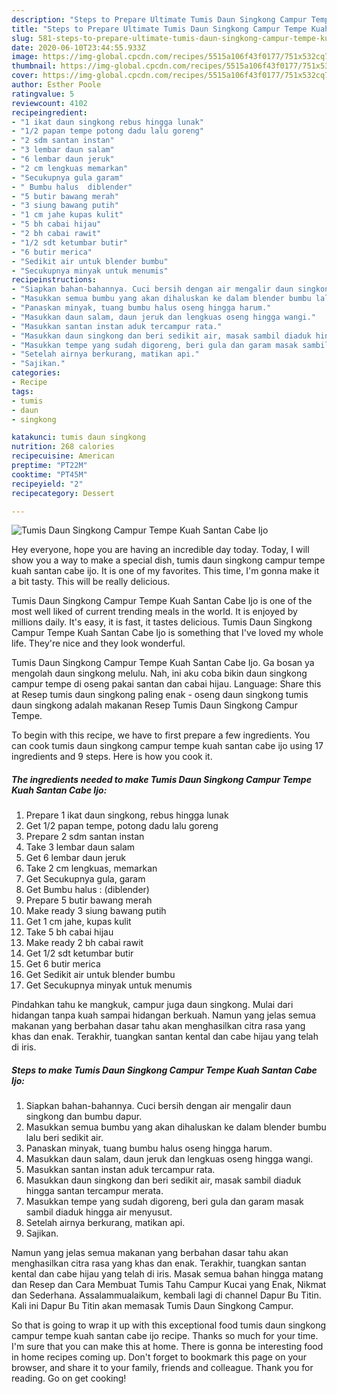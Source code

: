 ```yaml
---
description: "Steps to Prepare Ultimate Tumis Daun Singkong Campur Tempe Kuah Santan Cabe Ijo"
title: "Steps to Prepare Ultimate Tumis Daun Singkong Campur Tempe Kuah Santan Cabe Ijo"
slug: 581-steps-to-prepare-ultimate-tumis-daun-singkong-campur-tempe-kuah-santan-cabe-ijo
date: 2020-06-10T23:44:55.933Z
image: https://img-global.cpcdn.com/recipes/5515a106f43f0177/751x532cq70/tumis-daun-singkong-campur-tempe-kuah-santan-cabe-ijo-foto-resep-utama.jpg
thumbnail: https://img-global.cpcdn.com/recipes/5515a106f43f0177/751x532cq70/tumis-daun-singkong-campur-tempe-kuah-santan-cabe-ijo-foto-resep-utama.jpg
cover: https://img-global.cpcdn.com/recipes/5515a106f43f0177/751x532cq70/tumis-daun-singkong-campur-tempe-kuah-santan-cabe-ijo-foto-resep-utama.jpg
author: Esther Poole
ratingvalue: 5
reviewcount: 4102
recipeingredient:
- "1 ikat daun singkong rebus hingga lunak"
- "1/2 papan tempe potong dadu lalu goreng"
- "2 sdm santan instan"
- "3 lembar daun salam"
- "6 lembar daun jeruk"
- "2 cm lengkuas memarkan"
- "Secukupnya gula garam"
- " Bumbu halus  diblender"
- "5 butir bawang merah"
- "3 siung bawang putih"
- "1 cm jahe kupas kulit"
- "5 bh cabai hijau"
- "2 bh cabai rawit"
- "1/2 sdt ketumbar butir"
- "6 butir merica"
- "Sedikit air untuk blender bumbu"
- "Secukupnya minyak untuk menumis"
recipeinstructions:
- "Siapkan bahan-bahannya. Cuci bersih dengan air mengalir daun singkong dan bumbu dapur."
- "Masukkan semua bumbu yang akan dihaluskan ke dalam blender bumbu lalu beri sedikit air."
- "Panaskan minyak, tuang bumbu halus oseng hingga harum."
- "Masukkan daun salam, daun jeruk dan lengkuas oseng hingga wangi."
- "Masukkan santan instan aduk tercampur rata."
- "Masukkan daun singkong dan beri sedikit air, masak sambil diaduk hingga santan tercampur merata."
- "Masukkan tempe yang sudah digoreng, beri gula dan garam masak sambil diaduk hingga air menyusut."
- "Setelah airnya berkurang, matikan api."
- "Sajikan."
categories:
- Recipe
tags:
- tumis
- daun
- singkong

katakunci: tumis daun singkong 
nutrition: 268 calories
recipecuisine: American
preptime: "PT22M"
cooktime: "PT45M"
recipeyield: "2"
recipecategory: Dessert

---
```



![Tumis Daun Singkong Campur Tempe Kuah Santan Cabe Ijo](https://img-global.cpcdn.com/recipes/5515a106f43f0177/751x532cq70/tumis-daun-singkong-campur-tempe-kuah-santan-cabe-ijo-foto-resep-utama.jpg)

Hey everyone, hope you are having an incredible day today. Today, I will show you a way to make a special dish, tumis daun singkong campur tempe kuah santan cabe ijo. It is one of my favorites. This time, I'm gonna make it a bit tasty. This will be really delicious.

Tumis Daun Singkong Campur Tempe Kuah Santan Cabe Ijo is one of the most well liked of current trending meals in the world. It is enjoyed by millions daily. It's easy, it is fast, it tastes delicious. Tumis Daun Singkong Campur Tempe Kuah Santan Cabe Ijo is something that I've loved my whole life. They're nice and they look wonderful.

Tumis Daun Singkong Campur Tempe Kuah Santan Cabe Ijo. Ga bosan ya mengolah daun singkong melulu. Nah, ini aku coba bikin daun singkong campur tempe di oseng pakai santan dan cabai hijau. Language: Share this at Resep tumis daun singkong paling enak - oseng daun singkong tumis daun singkong adalah makanan Resep Tumis Daun Singkong Campur Tempe.


To begin with this recipe, we have to first prepare a few ingredients. You can cook tumis daun singkong campur tempe kuah santan cabe ijo using 17 ingredients and 9 steps. Here is how you cook it.

<!--inarticleads1-->

##### The ingredients needed to make Tumis Daun Singkong Campur Tempe Kuah Santan Cabe Ijo:

1. Prepare 1 ikat daun singkong, rebus hingga lunak
1. Get 1/2 papan tempe, potong dadu lalu goreng
1. Prepare 2 sdm santan instan
1. Take 3 lembar daun salam
1. Get 6 lembar daun jeruk
1. Take 2 cm lengkuas, memarkan
1. Get Secukupnya gula, garam
1. Get  Bumbu halus : (diblender)
1. Prepare 5 butir bawang merah
1. Make ready 3 siung bawang putih
1. Get 1 cm jahe, kupas kulit
1. Take 5 bh cabai hijau
1. Make ready 2 bh cabai rawit
1. Get 1/2 sdt ketumbar butir
1. Get 6 butir merica
1. Get Sedikit air untuk blender bumbu
1. Get Secukupnya minyak untuk menumis


Pindahkan tahu ke mangkuk, campur juga daun singkong. Mulai dari hidangan tanpa kuah sampai hidangan berkuah. Namun yang jelas semua makanan yang berbahan dasar tahu akan menghasilkan citra rasa yang khas dan enak. Terakhir, tuangkan santan kental dan cabe hijau yang telah di iris. 

<!--inarticleads2-->

##### Steps to make Tumis Daun Singkong Campur Tempe Kuah Santan Cabe Ijo:

1. Siapkan bahan-bahannya. Cuci bersih dengan air mengalir daun singkong dan bumbu dapur.
1. Masukkan semua bumbu yang akan dihaluskan ke dalam blender bumbu lalu beri sedikit air.
1. Panaskan minyak, tuang bumbu halus oseng hingga harum.
1. Masukkan daun salam, daun jeruk dan lengkuas oseng hingga wangi.
1. Masukkan santan instan aduk tercampur rata.
1. Masukkan daun singkong dan beri sedikit air, masak sambil diaduk hingga santan tercampur merata.
1. Masukkan tempe yang sudah digoreng, beri gula dan garam masak sambil diaduk hingga air menyusut.
1. Setelah airnya berkurang, matikan api.
1. Sajikan.


Namun yang jelas semua makanan yang berbahan dasar tahu akan menghasilkan citra rasa yang khas dan enak. Terakhir, tuangkan santan kental dan cabe hijau yang telah di iris. Masak semua bahan hingga matang dan Resep dan Cara Membuat Tumis Tahu Campur Kucai yang Enak, Nikmat dan Sederhana. Assalammualaikum, kembali lagi di channel Dapur Bu Titin. Kali ini Dapur Bu Titin akan memasak Tumis Daun Singkong Campur. 

So that is going to wrap it up with this exceptional food tumis daun singkong campur tempe kuah santan cabe ijo recipe. Thanks so much for your time. I'm sure that you can make this at home. There is gonna be interesting food in home recipes coming up. Don't forget to bookmark this page on your browser, and share it to your family, friends and colleague. Thank you for reading. Go on get cooking!
